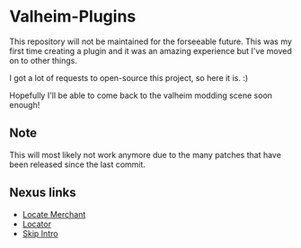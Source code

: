 # Valheim-Plugins
This repository will not be maintained for the forseeable future. This was my first time creating a plugin and it was an amazing experience but I've moved on to other things.

I got a lot of requests to open-source this project, so here it is. :)

Hopefully I'll be able to come back to the valheim modding scene soon enough!

## Note
This will most likely not work anymore due to the many patches that have been released since the last commit.

## Nexus links
* [Locate Merchant](https://www.nexusmods.com/valheim/mods/143)
* [Locator](https://www.nexusmods.com/valheim/mods/182)
* [Skip Intro](https://www.nexusmods.com/valheim/mods/208)
